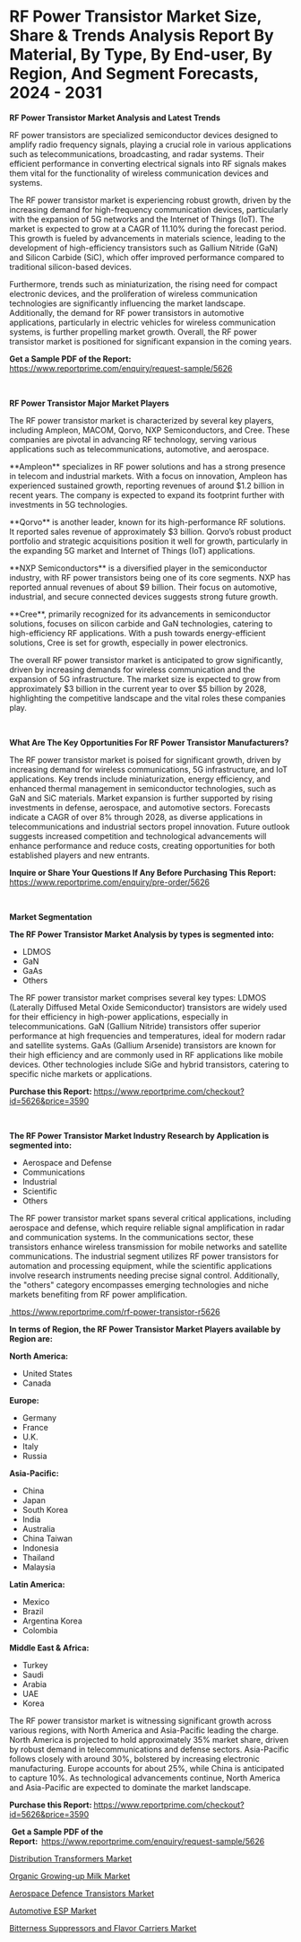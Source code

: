 <p><h1>RF Power Transistor Market Size, Share & Trends Analysis Report By Material, By Type, By End-user, By Region, And Segment Forecasts, 2024 - 2031</h1></p><p><strong>RF Power Transistor Market Analysis and Latest Trends</strong></p>
<p><p>RF power transistors are specialized semiconductor devices designed to amplify radio frequency signals, playing a crucial role in various applications such as telecommunications, broadcasting, and radar systems. Their efficient performance in converting electrical signals into RF signals makes them vital for the functionality of wireless communication devices and systems.</p><p>The RF power transistor market is experiencing robust growth, driven by the increasing demand for high-frequency communication devices, particularly with the expansion of 5G networks and the Internet of Things (IoT). The market is expected to grow at a CAGR of 11.10% during the forecast period. This growth is fueled by advancements in materials science, leading to the development of high-efficiency transistors such as Gallium Nitride (GaN) and Silicon Carbide (SiC), which offer improved performance compared to traditional silicon-based devices.</p><p>Furthermore, trends such as miniaturization, the rising need for compact electronic devices, and the proliferation of wireless communication technologies are significantly influencing the market landscape. Additionally, the demand for RF power transistors in automotive applications, particularly in electric vehicles for wireless communication systems, is further propelling market growth. Overall, the RF power transistor market is positioned for significant expansion in the coming years.</p></p>
<p><strong>Get a Sample PDF of the Report:&nbsp;</strong> <a href="https://www.reportprime.com/enquiry/request-sample/5626?utm_campaign=13&utm_medium=2&utm_source=Github&utm_content=ia&utm_term=10102024&utm_id=rf-power-transistor">https://www.reportprime.com/enquiry/request-sample/5626</a></p>
<p>&nbsp;</p>
<p><strong>RF Power Transistor Major Market Players</strong></p>
<p><p>The RF power transistor market is characterized by several key players, including Ampleon, MACOM, Qorvo, NXP Semiconductors, and Cree. These companies are pivotal in advancing RF technology, serving various applications such as telecommunications, automotive, and aerospace.</p><p>**Ampleon** specializes in RF power solutions and has a strong presence in telecom and industrial markets. With a focus on innovation, Ampleon has experienced sustained growth, reporting revenues of around $1.2 billion in recent years. The company is expected to expand its footprint further with investments in 5G technologies.</p><p>**Qorvo** is another leader, known for its high-performance RF solutions. It reported sales revenue of approximately $3 billion. Qorvo’s robust product portfolio and strategic acquisitions position it well for growth, particularly in the expanding 5G market and Internet of Things (IoT) applications.</p><p>**NXP Semiconductors** is a diversified player in the semiconductor industry, with RF power transistors being one of its core segments. NXP has reported annual revenues of about $9 billion. Their focus on automotive, industrial, and secure connected devices suggests strong future growth.</p><p>**Cree**, primarily recognized for its advancements in semiconductor solutions, focuses on silicon carbide and GaN technologies, catering to high-efficiency RF applications. With a push towards energy-efficient solutions, Cree is set for growth, especially in power electronics.</p><p>The overall RF power transistor market is anticipated to grow significantly, driven by increasing demands for wireless communication and the expansion of 5G infrastructure. The market size is expected to grow from approximately $3 billion in the current year to over $5 billion by 2028, highlighting the competitive landscape and the vital roles these companies play.</p></p>
<p>&nbsp;</p>
<p><strong>What Are The Key Opportunities For RF Power Transistor Manufacturers?</strong></p>
<p><p>The RF power transistor market is poised for significant growth, driven by increasing demand for wireless communications, 5G infrastructure, and IoT applications. Key trends include miniaturization, energy efficiency, and enhanced thermal management in semiconductor technologies, such as GaN and SiC materials. Market expansion is further supported by rising investments in defense, aerospace, and automotive sectors. Forecasts indicate a CAGR of over 8% through 2028, as diverse applications in telecommunications and industrial sectors propel innovation. Future outlook suggests increased competition and technological advancements will enhance performance and reduce costs, creating opportunities for both established players and new entrants.</p></p>
<p><strong>Inquire or Share Your Questions If Any Before Purchasing This Report:</strong> <a href="https://www.reportprime.com/enquiry/pre-order/5626?utm_campaign=13&utm_medium=2&utm_source=Github&utm_content=ia&utm_term=10102024&utm_id=rf-power-transistor">https://www.reportprime.com/enquiry/pre-order/5626</a></p>
<p>&nbsp;</p>
<p><strong>Market Segmentation</strong></p>
<p><strong>The RF Power Transistor Market Analysis by types is segmented into:</strong></p>
<p><ul><li>LDMOS</li><li>GaN</li><li>GaAs</li><li>Others</li></ul></p>
<p><p>The RF power transistor market comprises several key types: LDMOS (Laterally Diffused Metal Oxide Semiconductor) transistors are widely used for their efficiency in high-power applications, especially in telecommunications. GaN (Gallium Nitride) transistors offer superior performance at high frequencies and temperatures, ideal for modern radar and satellite systems. GaAs (Gallium Arsenide) transistors are known for their high efficiency and are commonly used in RF applications like mobile devices. Other technologies include SiGe and hybrid transistors, catering to specific niche markets or applications.</p></p>
<p><strong>Purchase this Report:&nbsp;</strong><a href="https://www.reportprime.com/checkout?id=5626&price=3590&utm_campaign=13&utm_medium=2&utm_source=Github&utm_content=ia&utm_term=10102024&utm_id=rf-power-transistor">https://www.reportprime.com/checkout?id=5626&price=3590</a></p>
<p>&nbsp;</p>
<p><strong>The RF Power Transistor Market Industry Research by Application is segmented into:</strong></p>
<p><ul><li>Aerospace and Defense</li><li>Communications</li><li>Industrial</li><li>Scientific</li><li>Others</li></ul></p>
<p><p>The RF power transistor market spans several critical applications, including aerospace and defense, which require reliable signal amplification in radar and communication systems. In the communications sector, these transistors enhance wireless transmission for mobile networks and satellite communications. The industrial segment utilizes RF power transistors for automation and processing equipment, while the scientific applications involve research instruments needing precise signal control. Additionally, the "others" category encompasses emerging technologies and niche markets benefiting from RF power amplification.</p></p>
<p><a href="https://www.reportprime.com/rf-power-transistor-r5626?utm_campaign=13&utm_medium=2&utm_source=Github&utm_content=ia&utm_term=10102024&utm_id=rf-power-transistor">&nbsp;https://www.reportprime.com/rf-power-transistor-r5626</a></p>
<p><strong>In terms of Region, the RF Power Transistor Market Players available by Region are:</strong></p>
<p>
    <p> <strong> North America: </strong>
        <ul>
            <li>United States</li>
            <li>Canada</li>
        </ul>
        </p> 
    <p> <strong> Europe: </strong>
        <ul>
            <li>Germany</li>
            <li>France</li>
            <li>U.K.</li>
            <li>Italy</li>
            <li>Russia</li>
        </ul>
        </p> 
    <p> <strong> Asia-Pacific: </strong>
        <ul>
            <li>China</li>
            <li>Japan</li>
            <li>South Korea</li>
            <li>India</li>
            <li>Australia</li>
            <li>China Taiwan</li>
            <li>Indonesia</li>
            <li>Thailand</li>
            <li>Malaysia</li>
        </ul>
        </p> 
    <p> <strong> Latin America: </strong>
        <ul>
            <li>Mexico</li>
            <li>Brazil</li>
            <li>Argentina Korea</li>
            <li>Colombia</li>
        </ul>
        </p> 
    <p> <strong> Middle East & Africa: </strong>
        <ul>
            <li>Turkey</li>
            <li>Saudi</li>
            <li>Arabia</li>
            <li>UAE</li>
            <li>Korea</li>
        </ul>
    </p>
    </p>
<p><p>The RF power transistor market is witnessing significant growth across various regions, with North America and Asia-Pacific leading the charge. North America is projected to hold approximately 35% market share, driven by robust demand in telecommunications and defense sectors. Asia-Pacific follows closely with around 30%, bolstered by increasing electronic manufacturing. Europe accounts for about 25%, while China is anticipated to capture 10%. As technological advancements continue, North America and Asia-Pacific are expected to dominate the market landscape.</p></p>
<p><strong>Purchase this Report: </strong><a href="https://www.reportprime.com/checkout?id=5626&price=3590&utm_campaign=13&utm_medium=2&utm_source=Github&utm_content=ia&utm_term=10102024&utm_id=rf-power-transistor">https://www.reportprime.com/checkout?id=5626&price=3590</a></p>
<p>&nbsp;<strong>Get a Sample PDF of the Report:&nbsp;&nbsp;</strong><a href="https://www.reportprime.com/enquiry/request-sample/5626?utm_campaign=13&utm_medium=2&utm_source=Github&utm_content=ia&utm_term=10102024&utm_id=rf-power-transistor">https://www.reportprime.com/enquiry/request-sample/5626</a></p>
<p><strong></strong></p>
<p><p><a href="https://www.linkedin.com/pulse/global-distribution-transformers-market-landscape-future-3k0jc?utm_campaign=13&utm_medium=2&utm_source=Github&utm_content=ia&utm_term=10102024&utm_id=rf-power-transistor">Distribution Transformers Market</a></p><p><a href="https://issuu.com/reportprime-2/docs/organic-growing-up-milk-market-size_3697b2cb7eeca5?utm_campaign=13&utm_medium=2&utm_source=Github&utm_content=ia&utm_term=10102024&utm_id=rf-power-transistor">Organic Growing-up Milk Market</a></p><p><a href="https://github.com/MariaWashington76/Market-Research-Report-List-1/blob/main/aerospace-defence-transistors-market.md?utm_campaign=13&utm_medium=2&utm_source=Github&utm_content=ia&utm_term=10102024&utm_id=rf-power-transistor">Aerospace Defence Transistors Market</a></p><p><a href="https://www.linkedin.com/pulse/automotive-esp-market-share-size-trends-industry-analysis-report-opk6f?utm_campaign=13&utm_medium=2&utm_source=Github&utm_content=ia&utm_term=10102024&utm_id=rf-power-transistor">Automotive ESP Market</a></p><p><a href="https://issuu.com/reportprime-2/docs/bitterness-suppressors-and-flavor-c_1c2e46579279a3?utm_campaign=13&utm_medium=2&utm_source=Github&utm_content=ia&utm_term=10102024&utm_id=rf-power-transistor">Bitterness Suppressors and Flavor Carriers Market</a></p></p>